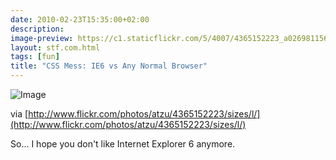 ```yaml
---
date: 2010-02-23T15:35:00+02:00
description:
image-preview: https://c1.staticflickr.com/5/4007/4365152223_a026981156_b.jpg
layout: stf.com.html
tags: [fun]
title: "CSS Mess: IE6 vs Any Normal Browser"
---
```


![Image](https://c1.staticflickr.com/5/4007/4365152223_a026981156_b.jpg)

via [http://www.flickr.com/photos/atzu/4365152223/sizes/l/](http://www.flickr.com/photos/atzu/4365152223/sizes/l/)

So... I hope you don't like Internet Explorer 6 anymore.
